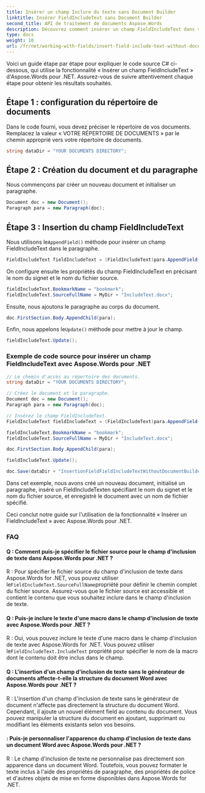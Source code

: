 ```yaml
---
title: Insérer un champ Inclure du texte sans Document Builder
linktitle: Insérer FieldIncludeText sans Document Builder
second_title: API de traitement de documents Aspose.Words
description: Découvrez comment insérer un champ FieldIncludeText dans vos documents Word avec Aspose.Words pour .NET.
type: docs
weight: 10
url: /fr/net/working-with-fields/insert-field-include-text-without-document-builder/
---
```


Voici un guide étape par étape pour expliquer le code source C# ci-dessous, qui utilise la fonctionnalité « Insérer un champ FieldIncludeText » d'Aspose.Words pour .NET. Assurez-vous de suivre attentivement chaque étape pour obtenir les résultats souhaités.

## Étape 1 : configuration du répertoire de documents

Dans le code fourni, vous devez préciser le répertoire de vos documents. Remplacez la valeur « VOTRE RÉPERTOIRE DE DOCUMENTS » par le chemin approprié vers votre répertoire de documents.

```csharp
string dataDir = "YOUR DOCUMENTS DIRECTORY";
```

## Étape 2 : Création du document et du paragraphe

Nous commençons par créer un nouveau document et initialiser un paragraphe.

```csharp
Document doc = new Document();
Paragraph para = new Paragraph(doc);
```

## Étape 3 : Insertion du champ FieldIncludeText

 Nous utilisons le`AppendField()` méthode pour insérer un champ FieldIncludeText dans le paragraphe.

```csharp
FieldIncludeText fieldIncludeText = (FieldIncludeText)para.AppendField(FieldType.FieldIncludeText, false);
```

On configure ensuite les propriétés du champ FieldIncludeText en précisant le nom du signet et le nom du fichier source.

```csharp
fieldIncludeText.BookmarkName = "bookmark";
fieldIncludeText.SourceFullName = MyDir + "IncludeText.docx";
```

Ensuite, nous ajoutons le paragraphe au corps du document.

```csharp
doc.FirstSection.Body.AppendChild(para);
```

 Enfin, nous appelons le`Update()` méthode pour mettre à jour le champ.

```csharp
fieldIncludeText.Update();
```

### Exemple de code source pour insérer un champ FieldIncludeText avec Aspose.Words pour .NET

```csharp
// Le chemin d'accès au répertoire des documents.
string dataDir = "YOUR DOCUMENTS DIRECTORY";

// Créez le document et le paragraphe.
Document doc = new Document();
Paragraph para = new Paragraph(doc);

// Insérez le champ FieldIncludeText.
FieldIncludeText fieldIncludeText = (FieldIncludeText)para.AppendField(FieldType.FieldIncludeText, false);

fieldIncludeText.BookmarkName = "bookmark";
fieldIncludeText.SourceFullName = MyDir + "IncludeText.docx";

doc.FirstSection.Body.AppendChild(para);

fieldIncludeText.Update();

doc.Save(dataDir + "InsertionFieldFieldIncludeTextWithoutDocumentBuilder.docx");
```

Dans cet exemple, nous avons créé un nouveau document, initialisé un paragraphe, inséré un FieldIncludeTexten spécifiant le nom du signet et le nom du fichier source, et enregistré le document avec un nom de fichier spécifié.

Ceci conclut notre guide sur l'utilisation de la fonctionnalité « Insérer un FieldIncludeText » avec Aspose.Words pour .NET.

### FAQ

#### Q : Comment puis-je spécifier le fichier source pour le champ d'inclusion de texte dans Aspose.Words pour .NET ?

 R : Pour spécifier le fichier source du champ d'inclusion de texte dans Aspose.Words for .NET, vous pouvez utiliser le`FieldIncludeText.SourceFullName`propriété pour définir le chemin complet du fichier source. Assurez-vous que le fichier source est accessible et contient le contenu que vous souhaitez inclure dans le champ d'inclusion de texte.

#### Q : Puis-je inclure le texte d'une macro dans le champ d'inclusion de texte avec Aspose.Words pour .NET ?

 R : Oui, vous pouvez inclure le texte d'une macro dans le champ d'inclusion de texte avec Aspose.Words for .NET. Vous pouvez utiliser le`FieldIncludeText.IncludeText` propriété pour spécifier le nom de la macro dont le contenu doit être inclus dans le champ.

#### Q : L'insertion d'un champ d'inclusion de texte sans le générateur de documents affecte-t-elle la structure du document Word avec Aspose.Words pour .NET ?

R : L'insertion d'un champ d'inclusion de texte sans le générateur de document n'affecte pas directement la structure du document Word. Cependant, il ajoute un nouvel élément field au contenu du document. Vous pouvez manipuler la structure du document en ajoutant, supprimant ou modifiant les éléments existants selon vos besoins.

#### : Puis-je personnaliser l'apparence du champ d'inclusion de texte dans un document Word avec Aspose.Words pour .NET ?

R : Le champ d'inclusion de texte ne personnalise pas directement son apparence dans un document Word. Toutefois, vous pouvez formater le texte inclus à l'aide des propriétés de paragraphe, des propriétés de police et d'autres objets de mise en forme disponibles dans Aspose.Words for .NET.